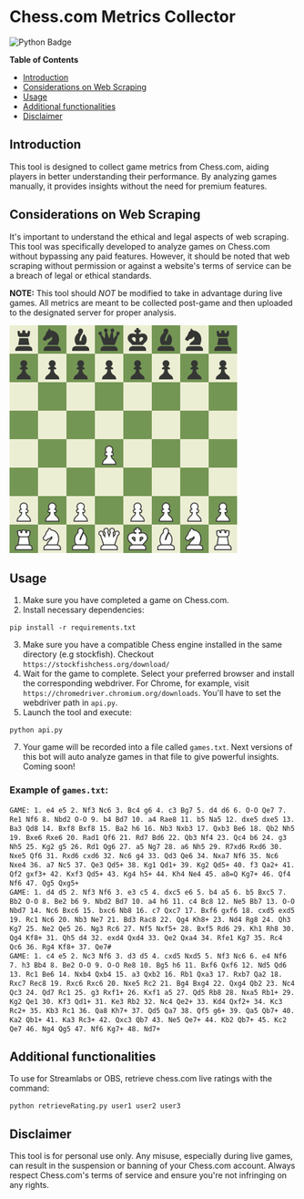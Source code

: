 # Chess.com Metrics Collector
![Python Badge](https://img.shields.io/badge/python-3670A0?style=for-the-badge&logo=python&logoColor=ffdd54)

**Table of Contents**

- [Introduction](#introduction)
- [Considerations on Web Scraping](#considerations-on-web-scraping)
- [Usage](#usage)
- [Additional functionalities](#additional-functionalities)
- [Disclaimer](#disclaimer)

## Introduction
This tool is designed to collect game metrics from Chess.com, aiding players in better understanding their performance. By analyzing games manually, it provides insights without the need for premium features.

## Considerations on Web Scraping

It's important to understand the ethical and legal aspects of web scraping. This tool was specifically developed to analyze games on Chess.com without bypassing any paid features. However, it should be noted that web scraping without permission or against a website's terms of service can be a breach of legal or ethical standards.

**NOTE:** This tool should *NOT* be modified to take in advantage during live games. All metrics are meant to be collected post-game and then uploaded to the designated server for proper analysis.

![ChessGif](./chess.gif)

## Usage

1. Make sure you have completed a game on Chess.com.
2. Install necessary dependencies:
```
pip install -r requirements.txt
```
3. Make sure you have a compatible Chess engine installed in the same directory (e.g stockfish). Checkout `https://stockfishchess.org/download/`
4. Wait for the game to complete. Select your preferred browser and install the corresponding webdriver. For Chrome, for example, visit `https://chromedriver.chromium.org/downloads`. You'll have to set the webdriver path in `api.py`.
5. Launch the tool and execute:
```
python api.py
```
7. Your game will be recorded into a file called `games.txt`. Next versions of this bot will auto analyze games in that file to give powerful insights. Coming soon!

### Example of `games.txt`:
```
GAME: 1. e4 e5 2. Nf3 Nc6 3. Bc4 g6 4. c3 Bg7 5. d4 d6 6. O-O Qe7 7. Re1 Nf6 8. Nbd2 O-O 9. b4 Bd7 10. a4 Rae8 11. b5 Na5 12. dxe5 dxe5 13. Ba3 Qd8 14. Bxf8 Bxf8 15. Ba2 h6 16. Nb3 Nxb3 17. Qxb3 Be6 18. Qb2 Nh5 19. Bxe6 Rxe6 20. Rad1 Qf6 21. Rd7 Bd6 22. Qb3 Nf4 23. Qc4 b6 24. g3 Nh5 25. Kg2 g5 26. Rd1 Qg6 27. a5 Ng7 28. a6 Nh5 29. R7xd6 Rxd6 30. Nxe5 Qf6 31. Rxd6 cxd6 32. Nc6 g4 33. Qd3 Qe6 34. Nxa7 Nf6 35. Nc6 Nxe4 36. a7 Nc5 37. Qe3 Qd5+ 38. Kg1 Qd1+ 39. Kg2 Qd5+ 40. f3 Qa2+ 41. Qf2 gxf3+ 42. Kxf3 Qd5+ 43. Kg4 h5+ 44. Kh4 Ne4 45. a8=Q Kg7+ 46. Qf4 Nf6 47. Qg5 Qxg5+
GAME: 1. d4 d5 2. Nf3 Nf6 3. e3 c5 4. dxc5 e6 5. b4 a5 6. b5 Bxc5 7. Bb2 O-O 8. Be2 b6 9. Nbd2 Bd7 10. a4 h6 11. c4 Bc8 12. Ne5 Bb7 13. O-O Nbd7 14. Nc6 Bxc6 15. bxc6 Nb8 16. c7 Qxc7 17. Bxf6 gxf6 18. cxd5 exd5 19. Rc1 Nc6 20. Nb3 Ne7 21. Bd3 Rac8 22. Qg4 Kh8+ 23. Nd4 Rg8 24. Qh3 Kg7 25. Ne2 Qe5 26. Ng3 Rc6 27. Nf5 Nxf5+ 28. Bxf5 Rd6 29. Kh1 Rh8 30. Qg4 Kf8+ 31. Qh5 d4 32. exd4 Qxd4 33. Qe2 Qxa4 34. Rfe1 Kg7 35. Rc4 Qc6 36. Rg4 Kf8+ 37. Qe7#
GAME: 1. c4 e5 2. Nc3 Nf6 3. d3 d5 4. cxd5 Nxd5 5. Nf3 Nc6 6. e4 Nf6 7. h3 Bb4 8. Be2 O-O 9. O-O Re8 10. Bg5 h6 11. Bxf6 Qxf6 12. Nd5 Qd6 13. Rc1 Be6 14. Nxb4 Qxb4 15. a3 Qxb2 16. Rb1 Qxa3 17. Rxb7 Qa2 18. Rxc7 Rec8 19. Rxc6 Rxc6 20. Nxe5 Rc2 21. Bg4 Bxg4 22. Qxg4 Qb2 23. Nc4 Qc3 24. Qd7 Rc1 25. g3 Rxf1+ 26. Kxf1 a5 27. Qd5 Rb8 28. Nxa5 Rb1+ 29. Kg2 Qe1 30. Kf3 Qd1+ 31. Ke3 Rb2 32. Nc4 Qe2+ 33. Kd4 Qxf2+ 34. Kc3 Rc2+ 35. Kb3 Rc1 36. Qa8 Kh7+ 37. Qd5 Qa7 38. Qf5 g6+ 39. Qa5 Qb7+ 40. Ka2 Qb1+ 41. Ka3 Rc3+ 42. Qxc3 Qb7 43. Ne5 Qe7+ 44. Kb2 Qb7+ 45. Kc2 Qe7 46. Ng4 Qg5 47. Nf6 Kg7+ 48. Nd7+
```


## Additional functionalities
To use for Streamlabs or OBS, retrieve chess.com live ratings with the command:
```
python retrieveRating.py user1 user2 user3
```

## Disclaimer

This tool is for personal use only. Any misuse, especially during live games, can result in the suspension or banning of your Chess.com account. Always respect Chess.com's terms of service and ensure you're not infringing on any rights.

